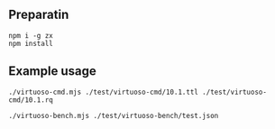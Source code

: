 ## Preparatin

```
npm i -g zx
npm install
```

## Example usage

```
./virtuoso-cmd.mjs ./test/virtuoso-cmd/10.1.ttl ./test/virtuoso-cmd/10.1.rq
```

```
./virtuoso-bench.mjs ./test/virtuoso-bench/test.json
```

